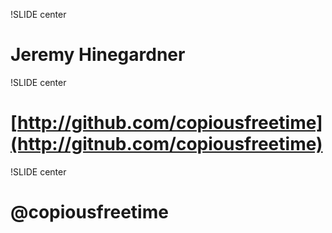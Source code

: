 !SLIDE center

# Jeremy Hinegardner #

!SLIDE center

# [http://github.com/copiousfreetime](http://gitnub.com/copiousfreetime) #

!SLIDE center

# @copiousfreetime #





